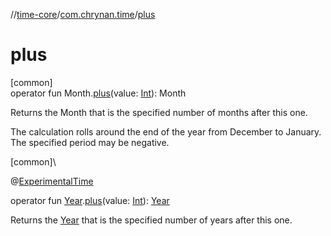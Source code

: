 //[time-core](../../index.md)/[com.chrynan.time](index.md)/[plus](plus.md)

# plus

[common]\
operator fun Month.[plus](plus.md)(value: [Int](https://kotlinlang.org/api/latest/jvm/stdlib/kotlin/-int/index.html)): Month

Returns the Month that is the specified number of months after this one.

The calculation rolls around the end of the year from December to January. The specified period may be negative.

[common]\

@[ExperimentalTime](https://kotlinlang.org/api/latest/jvm/stdlib/kotlin.time/-experimental-time/index.html)

operator fun [Year](-year/index.md).[plus](plus.md)(value: [Int](https://kotlinlang.org/api/latest/jvm/stdlib/kotlin/-int/index.html)): [Year](-year/index.md)

Returns the [Year](-year/index.md) that is the specified number of years after this one.
